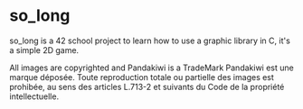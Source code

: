 # so_long
so_long is a 42 school project to learn how to use a graphic library in C, it's a simple 2D game.

All images are copyrighted and Pandakiwi is a TradeMark
Pandakiwi est une marque déposée. Toute reproduction totale ou partielle des images est prohibée, au sens des articles L.713-2 et suivants du Code de la propriété intellectuelle.

